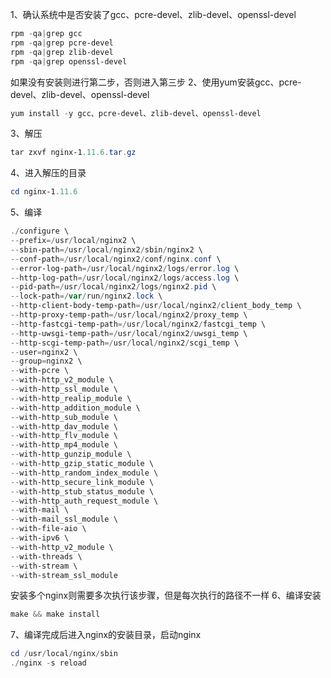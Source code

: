 ﻿1、确认系统中是否安装了gcc、pcre-devel、zlib-devel、openssl-devel

```powershell
rpm -qa|grep gcc
rpm -qa|grep pcre-devel
rpm -qa|grep zlib-devel
rpm -qa|grep openssl-devel
```

如果没有安装则进行第二步，否则进入第三步
2、使用yum安装gcc、pcre-devel、zlib-devel、openssl-devel
```powershell
yum install -y gcc、pcre-devel、zlib-devel、openssl-devel
```

3、解压
```powershell
tar zxvf nginx-1.11.6.tar.gz
```

4、进入解压的目录
```powershell
cd nginx-1.11.6
```
5、编译

```powershell
./configure \
--prefix=/usr/local/nginx2 \
--sbin-path=/usr/local/nginx2/sbin/nginx2 \
--conf-path=/usr/local/nginx2/conf/nginx.conf \
--error-log-path=/usr/local/nginx2/logs/error.log \
--http-log-path=/usr/local/nginx2/logs/access.log \
--pid-path=/usr/local/nginx2/logs/nginx2.pid \
--lock-path=/var/run/nginx2.lock \
--http-client-body-temp-path=/usr/local/nginx2/client_body_temp \
--http-proxy-temp-path=/usr/local/nginx2/proxy_temp \
--http-fastcgi-temp-path=/usr/local/nginx2/fastcgi_temp \
--http-uwsgi-temp-path=/usr/local/nginx2/uwsgi_temp \
--http-scgi-temp-path=/usr/local/nginx2/scgi_temp \
--user=nginx2 \
--group=nginx2 \
--with-pcre \
--with-http_v2_module \
--with-http_ssl_module \
--with-http_realip_module \
--with-http_addition_module \
--with-http_sub_module \
--with-http_dav_module \
--with-http_flv_module \
--with-http_mp4_module \
--with-http_gunzip_module \
--with-http_gzip_static_module \
--with-http_random_index_module \
--with-http_secure_link_module \
--with-http_stub_status_module \
--with-http_auth_request_module \
--with-mail \
--with-mail_ssl_module \
--with-file-aio \
--with-ipv6 \
--with-http_v2_module \
--with-threads \
--with-stream \
--with-stream_ssl_module
```
安装多个nginx则需要多次执行该步骤，但是每次执行的路径不一样
6、编译安装
```powershell
make && make install
```
7、编译完成后进入nginx的安装目录，启动nginx
```powershell
cd /usr/local/nginx/sbin
./nginx -s reload
```


